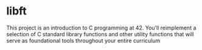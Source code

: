 # libft
This project is an introduction to C programming at 42. You’ll reimplement a selection of C standard library functions and other utility functions that will serve as foundational tools throughout your entire curriculum
